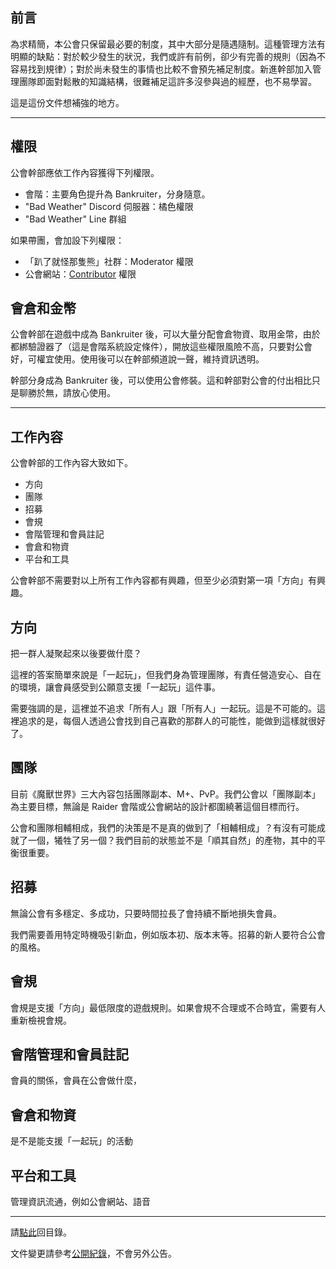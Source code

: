 ## 前言

為求精簡，本公會只保留最必要的制度，其中大部分是隨遇隨制。這種管理方法有明顯的缺點：對於較少發生的狀況，我們或許有前例，卻少有完善的規則（因為不容易找到規律）；對於尚未發生的事情也比較不會預先補足制度。新進幹部加入管理團隊即面對鬆散的知識結構，很難補足這許多沒參與過的經歷，也不易學習。

這是這份文件想補強的地方。

---

## 權限

公會幹部應依工作內容獲得下列權限。

- 會階：主要角色提升為 Bankruiter，分身隨意。
- "Bad Weather" Discord 伺服器：橘色權限
- "Bad Weather" Line 群組

如果帶團，會加設下列權限：

- 「趴了就怪那隻熊」社群：Moderator 權限
- 公會網站：[Contributor](https://github.com/dalechou/badweather.tw/graphs/contributors) 權限

## 會倉和金幣

公會幹部在遊戲中成為 Bankruiter 後，可以大量分配會倉物資、取用金幣，由於都綁驗證器了（這是會階系統設定條件），開放這些權限風險不高，只要對公會好，可權宜使用。使用後可以在幹部頻道說一聲，維持資訊透明。

幹部分身成為 Bankruiter 後，可以使用公會修裝。這和幹部對公會的付出相比只是聊勝於無，請放心使用。

---

## 工作內容

公會幹部的工作內容大致如下。

- 方向
- 團隊
- 招募
- 會規
- 會階管理和會員註記
- 會倉和物資
- 平台和工具

公會幹部不需要對以上所有工作內容都有興趣，但至少必須對第一項「方向」有興趣。

## 方向

把一群人凝聚起來以後要做什麼？

這裡的答案簡單來說是「一起玩」，但我們身為管理團隊，有責任營造安心、自在的環境，讓會員感受到公願意支援「一起玩」這件事。

需要強調的是，這裡並不追求「所有人」跟「所有人」一起玩。這是不可能的。這裡追求的是，每個人透過公會找到自己喜歡的那群人的可能性，能做到這樣就很好了。

## 團隊

目前《魔獸世界》三大內容包括團隊副本、M+、PvP。我們公會以「團隊副本」為主要目標，無論是 Raider 會階或公會網站的設計都圍繞著這個目標而行。

公會和團隊相輔相成，我們的決策是不是真的做到了「相輔相成」？有沒有可能成就了一個，犧牲了另一個？我們目前的狀態並不是「順其自然」的產物，其中的平衡很重要。

## 招募

無論公會有多穩定、多成功，只要時間拉長了會持續不斷地損失會員。

我們需要善用特定時機吸引新血，例如版本初、版本末等。招募的新人要符合公會的風格。

## 會規

會規是支援「方向」最低限度的遊戲規則。如果會規不合理或不合時宜，需要有人重新檢視會規。

## 會階管理和會員註記

會員的關係，會員在公會做什麼，

## 會倉和物資

是不是能支援「一起玩」的活動

## 平台和工具

管理資訊流通，例如公會網站、語音

---

請[點此](index.html)回目錄。

文件變更請參考[公開紀錄](https://github.com/dalechou/badweather.tw/commits/master/onboarding.md)，不會另外公告。
